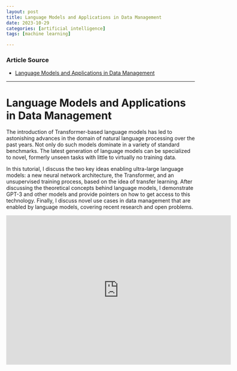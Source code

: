 ```yaml
---
layout: post
title: Language Models and Applications in Data Management
date: 2023-10-29
categories: [artificial intelligence]
tags: [machine learning]

---
```


### Article Source

* [Language Models and Applications in Data Management](https://www.youtube.com/watch?v=tYKH7Q5MDcg)

---

# Language Models and Applications in Data Management

The introduction of Transformer-based language models has led to astonishing advances in the domain of natural language processing over the past years. Not only do such models dominate in a variety of standard benchmarks. The latest generation of language models can be specialized to novel, formerly unseen tasks with little to virtually no training data.

In this tutorial, I discuss the two key ideas enabling ultra-large language models: a new neural network architecture, the Transformer, and an unsupervised training process, based on the idea of transfer learning. After discussing the theoretical concepts behind language models, I demonstrate GPT-3 and other models and provide pointers on how to get access to this technology. Finally, I discuss novel use cases in data management that are enabled by language models, covering recent research and open problems.


<iframe width="600" height="400" src="https://www.youtube.com/embed/tYKH7Q5MDcg?si=_YIJFK9RCKZL8yw_" title="YouTube video player" frameborder="0" allow="accelerometer; autoplay; clipboard-write; encrypted-media; gyroscope; picture-in-picture; web-share" allowfullscreen></iframe>